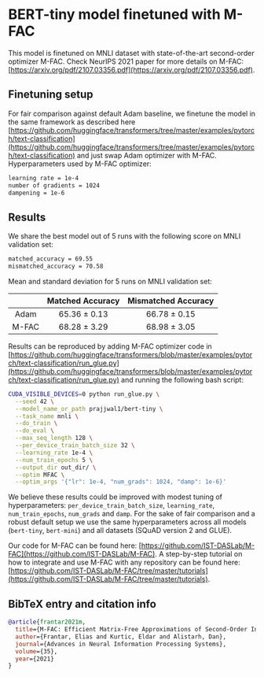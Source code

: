 # BERT-tiny model finetuned with M-FAC

This model is finetuned on MNLI dataset with state-of-the-art second-order optimizer M-FAC.
Check NeurIPS 2021 paper for more details on M-FAC: [https://arxiv.org/pdf/2107.03356.pdf](https://arxiv.org/pdf/2107.03356.pdf).

## Finetuning setup

For fair comparison against default Adam baseline, we finetune the model in the same framework as described here [https://github.com/huggingface/transformers/tree/master/examples/pytorch/text-classification](https://github.com/huggingface/transformers/tree/master/examples/pytorch/text-classification) and just swap Adam optimizer with M-FAC.
Hyperparameters used by M-FAC optimizer:

```bash
learning rate = 1e-4
number of gradients = 1024
dampening = 1e-6
```

## Results

We share the best model out of 5 runs with the following score on MNLI validation set:

```bash
matched_accuracy = 69.55
mismatched_accuracy = 70.58
```

Mean and standard deviation for 5 runs on MNLI validation set:

| | Matched Accuracy | Mismatched Accuracy |
|:----:|:-----------:|:----------:|
| Adam | 65.36 ± 0.13 | 66.78 ± 0.15 |
| M-FAC | 68.28 ± 3.29 | 68.98 ± 3.05 |

Results can be reproduced by adding M-FAC optimizer code in [https://github.com/huggingface/transformers/blob/master/examples/pytorch/text-classification/run_glue.py](https://github.com/huggingface/transformers/blob/master/examples/pytorch/text-classification/run_glue.py) and running the following bash script:

```bash
CUDA_VISIBLE_DEVICES=0 python run_glue.py \
  --seed 42 \
  --model_name_or_path prajjwal1/bert-tiny \
  --task_name mnli \
  --do_train \
  --do_eval \
  --max_seq_length 128 \
  --per_device_train_batch_size 32 \
  --learning_rate 1e-4 \
  --num_train_epochs 5 \
  --output_dir out_dir/ \
  --optim MFAC \
  --optim_args '{"lr": 1e-4, "num_grads": 1024, "damp": 1e-6}'
```

We believe these results could be improved with modest tuning of hyperparameters: `per_device_train_batch_size`, `learning_rate`, `num_train_epochs`, `num_grads` and `damp`. For the sake of fair comparison  and a robust default setup we use the same hyperparameters across all models (`bert-tiny`, `bert-mini`) and all datasets (SQuAD version 2 and GLUE).

Our code for M-FAC can be found here: [https://github.com/IST-DASLab/M-FAC](https://github.com/IST-DASLab/M-FAC).
A step-by-step tutorial on how to integrate and use M-FAC with any repository can be found here: [https://github.com/IST-DASLab/M-FAC/tree/master/tutorials](https://github.com/IST-DASLab/M-FAC/tree/master/tutorials).

## BibTeX entry and citation info

```bibtex
@article{frantar2021m,
  title={M-FAC: Efficient Matrix-Free Approximations of Second-Order Information},
  author={Frantar, Elias and Kurtic, Eldar and Alistarh, Dan},
  journal={Advances in Neural Information Processing Systems},
  volume={35},
  year={2021}
}
```
